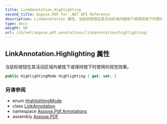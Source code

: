 ```yaml
---
title: LinkAnnotation.Highlighting
second_title: Aspose.PDF for .NET API Reference
description: LinkAnnotation 属性。当鼠标按钮在其活动区域内被按下或保持按下时使用的视觉效果
type: docs
weight: 50
url: /zh/net/aspose.pdf.annotations/linkannotation/highlighting/
---
```

## LinkAnnotation.Highlighting 属性

当鼠标按钮在其活动区域内被按下或保持按下时使用的视觉效果。

```csharp
public HighlightingMode Highlighting { get; set; }
```

### 另请参阅

* enum [HighlightingMode](../../highlightingmode/)
* class [LinkAnnotation](../)
* namespace [Aspose.Pdf.Annotations](../../../aspose.pdf.annotations/)
* assembly [Aspose.PDF](../../../)